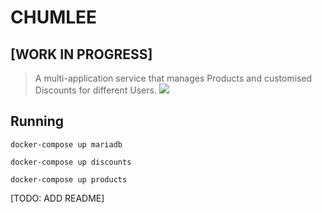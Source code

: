 # CHUMLEE 
## [WORK IN PROGRESS]
> A multi-application service that manages Products and customised Discounts for different Users.
![](https://i.imgur.com/dvA8rEa.jpg)

## Running

`docker-compose up mariadb`

`docker-compose up discounts`

`docker-compose up products`

[TODO: ADD README]
